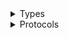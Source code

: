 <details>
<summary>Types</summary>

  - [BackupClient](/aws-sdk-swift/reference/0.x/AWSBackup/BackupClient)
  - [BackupClient.BackupClientConfiguration](/aws-sdk-swift/reference/0.x/AWSBackup/BackupClient.BackupClientConfiguration)
  - [BackupClientLogHandlerFactory](/aws-sdk-swift/reference/0.x/AWSBackup/BackupClientLogHandlerFactory)
  - [BackupClientTypes](/aws-sdk-swift/reference/0.x/AWSBackup/BackupClientTypes)

</details>

<details>
<summary>Protocols</summary>

  - [BackupClientProtocol](/aws-sdk-swift/reference/0.x/AWSBackup/BackupClientProtocol)

</details>
